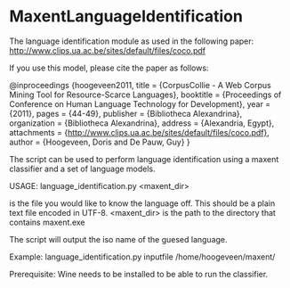 # MaxentLanguageIdentification
The language identification module as used in the following paper: http://www.clips.ua.ac.be/sites/default/files/coco.pdf

If you use this model, please cite the paper as follows:

@inproceedings {hoogeveen2011,
	title = {CorpusCollie - A Web Corpus Mining Tool for Resource-Scarce Languages},
	booktitle = {Proceedings of Conference on Human Language Technology for Development},
	year = {2011},
	pages = {44-49},
	publisher = {Bibliotheca Alexandrina},
	organization = {Bibliotheca Alexandrina},
	address = {Alexandria, Egypt},
	attachments = {http://www.clips.ua.ac.be/sites/default/files/coco.pdf},
	author = {Hoogeveen, Doris and De Pauw, Guy}
}

The script can be used to perform language identification using a maxent classifier and a set of language models.

USAGE: language_identification.py <inputfile> <maxent_dir>

<inputfile> is the file you would like to know the language off. This should be a plain text file encoded in UTF-8.
<maxent_dir> is the path to the directory that contains maxent.exe

The script will output the iso name of the guesed language.

Example: language_identification.py inputfile /home/hoogeveen/maxent/

Prerequisite: Wine needs to be installed to be able to run the classifier.

